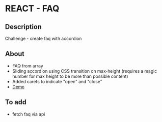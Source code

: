 # REACT - FAQ

## Description

Challenge - create faq with accordion

## About

- FAQ from array
- Sliding accordion using CSS transition on max-height (requires a magic number for max height to be more than possible content)
- Added carets to indicate "open" and "close"
- <a href="https://sandbox.cbolson.com/projects/react/faq/" target="_blank">Demo</a>

## To add

- fetch faq via api
